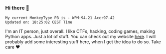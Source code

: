 ### Hi there 👋
<!-- PB START -->
```
My current MonkeyType PB is - WPM:94.21 Acc:97.42
Updated on: 18:25:02 CEST Time
```
<!-- PB END -->
I'm an IT person, just overall. I like CTFs, hacking, coding games, making Python apps. Just a lot of stuff.
You can check out my website [here](https://skill3472.github.io/).
I will probably add some interesting stuff here, when I get the idea to do so. Take care ❤️
